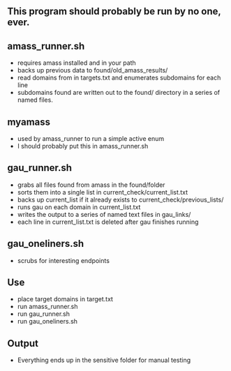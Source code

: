 ## This program should probably be run by no one, ever.

## amass_runner.sh
- requires amass installed and in your path
- backs up previous data to found/old_amass_results/
- read domains from in targets.txt and enumerates subdomains for each line
- subdomains found are written out to the found/ directory in a series of named files.
## myamass
- used by amass_runner to run a simple active enum
- I should probably put this in amass_runner.sh

## gau_runner.sh
- grabs all files found from amass in the found/folder
- sorts them into a single list in current_check/current_list.txt
- backs up current_list if it already exists to current_check/previous_lists/
- runs gau on each domain in current_list.txt
- writes the output to a series of named text files in gau_links/
- each line in current_list.txt is deleted after gau finishes running
## gau_oneliners.sh
- scrubs for interesting endpoints
## Use
- place target domains in target.txt
- run amass_runner.sh
- run gau_runner.sh
- run gau_oneliners.sh
## Output
- Everything ends up in the sensitive folder for manual testing

